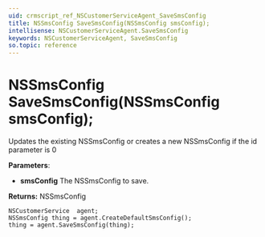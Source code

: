 ```yaml
---
uid: crmscript_ref_NSCustomerServiceAgent_SaveSmsConfig
title: NSSmsConfig SaveSmsConfig(NSSmsConfig smsConfig);
intellisense: NSCustomerServiceAgent.SaveSmsConfig
keywords: NSCustomerServiceAgent, SaveSmsConfig
so.topic: reference
---
```


# NSSmsConfig SaveSmsConfig(NSSmsConfig smsConfig);

Updates the existing NSSmsConfig or creates a new NSSmsConfig if the id parameter is 0

**Parameters**:
* **smsConfig** The NSSmsConfig to save.

**Returns:** NSSmsConfig

```crmscript
NSCustomerService  agent;
NSSmsConfig thing = agent.CreateDefaultSmsConfig();
thing = agent.SaveSmsConfig(thing);
```

